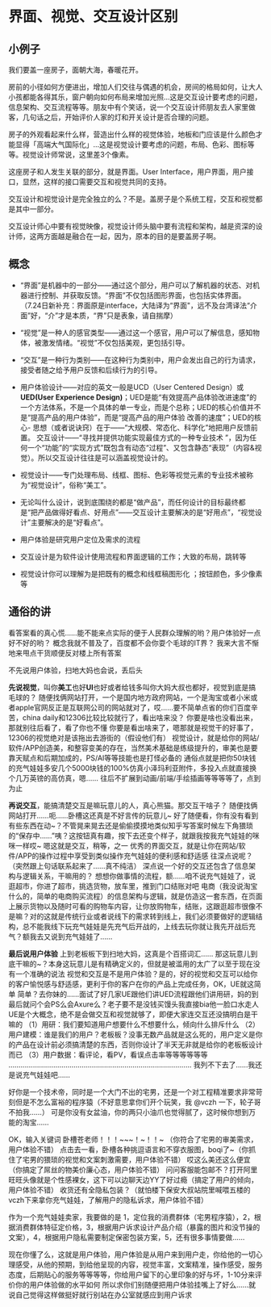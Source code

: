 # 界面、视觉、交互设计区别


## 小例子
我们要盖一座房子，面朝大海，春暖花开。

房前的小径如何方便进出，增加人们交往与偶遇的机会，房间的格局如何，让大人小孩都能各得其乐，窗户朝向如何布局来增加光照…这是交互设计要考虑的问题，信息架构、交互流程等等。朋友中有个笑话，说一个交互设计师朋友去人家里做客，几句话之后，开始评价人家的灯和开关设计是否合理的问题。

房子的外观看起来什么样，营造出什么样的视觉体验，地板和门应该是什么颜色才能显得「高端大气国际化」…这是视觉设计要考虑的问题，布局、色彩、图标等等。视觉设计师常说，这里差3个像素。

这座房子和人发生关联的部分，就是界面。User Interface，用户界面，用户接口，显然，这样的接口需要交互和视觉共同的支持。

交互设计和视觉设计是完全独立的么？不是。盖房子是个系统工程，交互和视觉都是其中一部分。

交互设计师心中要有视觉映像，视觉设计师头脑中要有流程和架构，越是资深的设计师，这两方面越是融合在一起，因为，原本的目的是要盖房子啊。

## 概念

- “界面”是机器中的一部分——通过这个部分，用户可以了解机器的状态、对机器进行控制、并获取反馈。“界面”不仅包括图形界面，也包括实体界面。（7.24日新补充：界面原是interface，大陆译为“界面"，远不及台湾译法“介面”好，“介”才是本质，“界”只是表象，请自揣摩）

- “视觉”是一种人的感官类型——通过这一个感官，用户可以了解信息，感知物体，被激发情绪。“视觉”不仅包括美观，更包括引导。

- “交互”是一种行为类别——在这种行为类别中，用户会发出自己的行为请求，接受者随之给予用户反馈和后续行为的引导。

- 用户体验设计——对应的英文一般是UCD（User Centered Design）或**UED(User Experience Design)**；UED是能“有效提高产品体验改进速度”的一个方法体系，不是一个具体的单一专业，而是个总称；UED的核心价值并不是“提高产品的用户体验”，而是“提高产品的用户体验 改善的速度”；UED的核心- 思想（或者说诀窍）在于——“大规模、常态化、科学化”地把用户反馈前置。
交互设计——“寻找并提供功能实现最佳方式的一种专业技术 ”，因为任何一个“功能”的“实现方式”既包含有动态“过程”、又包含静态“表现”（内容&视觉）。所以交互设计往往是可以涵盖视觉设计的。
- 视觉设计——专门处理布局、线框、图标、色彩等视觉元素的专业技术被称为“视觉设计”，俗称“美工”。
- 无论叫什么设计，说到底围绕的都是“做产品”，而任何设计的目标最终都是“把产品做得好看点、好用点”——交互设计主要解决的是“好用点”，“视觉设计”主要解决的是“好看点”。 

- 用户体验是研究用户定位及需求的流程
- 交互设计是为软件设计使用流程和界面逻辑的工作；大致的布局，跳转等
- 视觉设计你可以理解为是把既有的概念和线框稿图形化	；按钮颜色，多少像素等


## 通俗的讲

看答案看的真心慌……能不能来点实际的便于人民群众理解的哟？用户体验好一点好不好的哟？
概念我就不普及了，百度都不会你耍个毛球的IT界？
我来大言不惭地来甩点干货顺便反对楼上所有答案

不先说用户体验，扫地大妈也会说，丢后头

**先说视觉**，叫你**美工**也好**UI**也好或者给钱多叫你大妈大叔也都好，视觉到底是搞毛球的？
随便找俩网站打开，一个是国内地方政府网站，一个是淘宝或者小米或者apple官网反正是互联网公司的网站就对了，哎……要不简单点省的你们百度辛苦，china daily和12306比较比较就行了，看出啥来没？
你要是啥也没看出来，那就别往后看了，看了你也不懂
你要是看出啥来了，嗯那就是视觉干的好事了，12306的视觉绝对是该拖出去游街的（假设他们有）
视觉设计，就是给你的网站/软件/APP创造美，和整容变美的存在，当然美术基础是练级提升的，审美也是要靠天赋点和后期加成的，PS/AI等等技能也是打怪必备的
通俗点就是把你50块钱的充气娃娃多安几个5000块钱的100%仿真小泽玛利亚附件，多投入点就直接换个几万英镑的高仿真，嗯……
往后不扩展到动画/前端/手绘插画等等等等了，点到为止

**再说交互**，能搞清楚交互是嘛玩意儿的人，真心熊猫。那交互干啥子？
随便找俩网站打开……呃……卧槽这还真是不好言传的玩意儿~
好了随便看，你有没有看到有些东西在动~？不管晃来晃去还是偷偷摸摸地类似知乎写答案时候左下角猥琐的“保存中……”咦？这按钮真有趣，按下去还变个样子，就跟我按我充气娃娃的咪咪一样哎~
嗯这就是交互，稍等，之一
优秀的界面交互，就是让你在网站/软件/APP的操作过程中享受到类似操作充气娃娃的便利感和舒适感
往深点说呢？（突然跟上句话联系起来了……真不纯洁）
深点说一个好的交互还包含了信息架构与逻辑关系，干嘛用的？
想想你做事情的流程，额……咱不说充气娃娃了，说逛超市，你进了超市，挑选货物，放车里，推到门口结账对吧
电商（我没说淘宝什么的，简单的电商购买流程）的信息架构与逻辑，就是仿造这一套东西，在页面上展示货物以及随时可看的购物车内容，让你放购物车，结账，这跟逛超市很像不是嘛？对的这就是传统行业或者说线下的需求转到线上，我们必须要做好的逻辑结构，总不能我线下玩充气娃娃是先充气后开战的，上线去玩你就让我先开战后充气？额我去又说到充气娃娃了……

**最后说用户体验**
上到老板板下到扫地大妈，这真是个百搭词汇……
那这玩意儿到底干嘛的~？本身这玩意儿是有精确定义的，但就是被滥用的太广了以至于现在没有一个准确的说法
视觉和交互是不是用户体验？是的，好的视觉和交互可以给你的客户愉悦感与舒适感，更利于你的客户在你的产品上完成任务，OK，UE就这简单
简单？去你妹的……面试了好几家UE跟他们讲UED流程跟他们讲用研，妈的到最后就问个会PS么会Axure么？老子要不是没钱买馒头我直接bia他一脸口水走人
UE是个大概念，绝不是会做交互和视觉就够了，即便大家连交互还没搞明白是干嘛的
（1）用研：我们要知道用户想要什么不想要什么，倾向什么排斥什么
（2）用户建模：谁是我们的用户？老板板？没事无数产品就是这么死的，用户定义是你的产品在设计前必须搞清楚的东西，否则你设计了半天无非就是给你的老板板设计而已
（3）用户数据：看评论，看PV，看误点击率等等等等等等
………………………………………………………………………………
我列不下去了……我还是说充气娃娃吧……

好你是一个技术帝，同时是一个大门不出的宅男，还是一个对工程精准要求非常苛刻但是不怎么富裕的程序猿（不好意思拿你们开个玩笑，我 @vczh 一下，轮子哥不拍我……） 
可是你没有女盆油，你的两只小油爪也觉得腻了，这时候你想到万能的淘宝……

OK，输入关键词
卧槽苍老师！！！~~~！~！！~ （你符合了宅男的审美需求，用户体验不错）
点击去一看，卧槽各种挑逗语言和不穿衣服图，boqi了~（你抓住了宅男的猥琐的视觉和文案刺激需要，用户体验不错）
哎这么美还这么便宜（你搞定了屌丝的物美价廉心态，用户体验不错）
问问客服能包邮不？打开阿里旺旺头像就是个性感裸女，这下可以边聊天边YY了好过瘾（搞定了用户的倾向，用户体验不错）
收货还有全隐私包装？（就怕楼下保安大叔站院里喊喂五楼的vczh下来拿你充气娃娃，了解用户的隐私诉求，用户体验不错） 

作为一个充气娃娃卖家，我要做的是
1，定位我的消费群体（宅男程序猿），2，根据消费群体特征定价格，3，根据用户诉求设计产品介绍（暴露的图片和没节操的文案），4，根据用户隐私需要制定保密包装方案，5，还有很多事情要做……

现在你懂了么，这就是用户体验，用户体验是从用户来到用户走，你给他的一切心理感受，从他的预期，到给他呈现的内容，视觉丰富，文案精准，操作感受，服务态度，后期贴心的服务等等等等，你给用户留下的心里印象的好与坏，1-10分来评价你的用户体验做的水平如何
所以求你们别随便把用户体验挂嘴上了好么……就说自己觉得这样做挺好就行别站在办公室就感应到用户诉求

